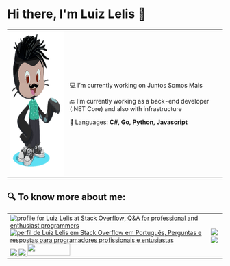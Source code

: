# Hi there, I'm Luiz Lelis 👋

<style>
td, th, tr {
   border: none!important;
}
</style>

<table>
    <tr>
        <td border-right="4px">
          <img align="left" width="240" height="340" src="https://github.com/luizhlelis/luizhlelis/blob/master/lelis-octocat.png?raw=true">
        </td>
        <td>
          <p>
            💻 I’m currently working on Juntos Somos Mais
          </p>
          <p>
            🔙 I’m currently working as a back-end developer (.NET Core) and also with infrastructure
          </p>
          <p>
            🔨 Languages: <strong>C#, Go, Python, Javascript</strong>
          </p>
        </td>
    </tr>
</table>

## 🔍 To know more about me:

<table>
  <tr>
    <td>
      <a href="https://stackoverflow.com/users/5610329/luiz-lelis"><img src="https://stackoverflow.com/users/flair/5610329.png?theme=dark" width="208" height="58" alt="profile for Luiz Lelis at Stack Overflow, Q&amp;A for professional and enthusiast programmers" title="profile for Luiz Lelis at Stack Overflow, Q&amp;A for professional and enthusiast programmers"></a>
      <a href="https://pt.stackoverflow.com/users/224136/luiz-lelis"><img src="https://pt.stackoverflow.com/users/flair/224136.png?theme=dark" width="208" height="58" alt="perfil de Luiz Lelis em Stack Overflow em Portugu&#234;s, Perguntas e respostas para programadores profissionais e entusiastas" title="perfil de Luiz Lelis em Stack Overflow em Portugu&#234;s, Perguntas e respostas para programadores profissionais e entusiastas"></a>
      <a href="https://twitter.com/luizhlelis">
      <img src="https://img.shields.io/badge/Twitter-1DA1F2?style=for-the-badge&logo=twitter&logoColor=white" />
      </a>
      <a href="https://www.linkedin.com/in/luizhlelis/">
      <img src="https://img.shields.io/badge/LinkedIn-0077B5?style=for-the-badge&logo=linkedin&logoColor=white" />
      </a>
      <a href="https://dev.to/luizhlelis">
      <img src="https://img.shields.io/badge/DEV.TO-%230A0A0A.svg?&style=for-the-badge&logo=dev-dot-to&logoColor=white" width="100" height="28"/>
      </a>
    </td>
    <td>
      <a href="https://github.com/anuraghazra/github-readme-stats" title="About Me">
      <img height=175 align="center" src="https://github-readme-stats.vercel.app/api?username=luizhlelis&show_icons=true&layout=compact&theme=gotham" />
      </a>
      <a href="https://github.com/anuraghazra/github-readme-stats" title="Top Langs">
        <img height=175 align="center" src="https://github-readme-stats.vercel.app/api/top-langs/?username=luizhlelis&layout=compact&theme=gotham">
      </a>
    </td>
  </tr>
</table>
